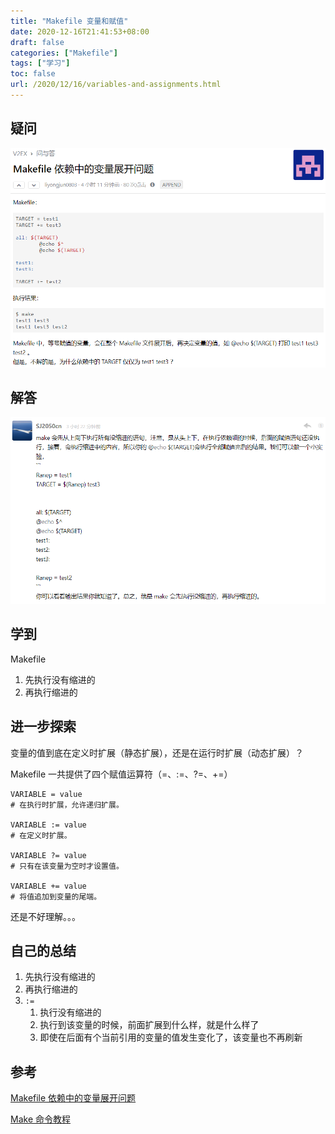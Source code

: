 ```yaml
---
title: "Makefile 变量和赋值"
date: 2020-12-16T21:41:53+08:00
draft: false
categories: ["Makefile"]
tags: ["学习"]
toc: false
url: /2020/12/16/variables-and-assignments.html
---
```


## 疑问

![makefile_value](/images/makefile_value.png)

## 解答

![makefile_value_解答](/images/makefile_value_解答.png)

## 学到

Makefile

1. 先执行没有缩进的
2. 再执行缩进的

## 进一步探索

变量的值到底在定义时扩展（静态扩展），还是在运行时扩展（动态扩展）？

Makefile 一共提供了四个赋值运算符（=、:=、?=、+=）

```
VARIABLE = value
# 在执行时扩展，允许递归扩展。

VARIABLE := value
# 在定义时扩展。

VARIABLE ?= value
# 只有在该变量为空时才设置值。

VARIABLE += value
# 将值追加到变量的尾端。
```

还是不好理解。。。

## 自己的总结

1. 先执行没有缩进的
2. 再执行缩进的
3. `:=` 
   1. 执行没有缩进的
   2. 执行到该变量的时候，前面扩展到什么样，就是什么样了
   3. 即使在后面有个当前引用的变量的值发生变化了，该变量也不再刷新

## 参考

[Makefile 依赖中的变量展开问题](https://v2ex.com/t/736087)

[Make 命令教程](http://www.ruanyifeng.com/blog/2015/02/make.html)